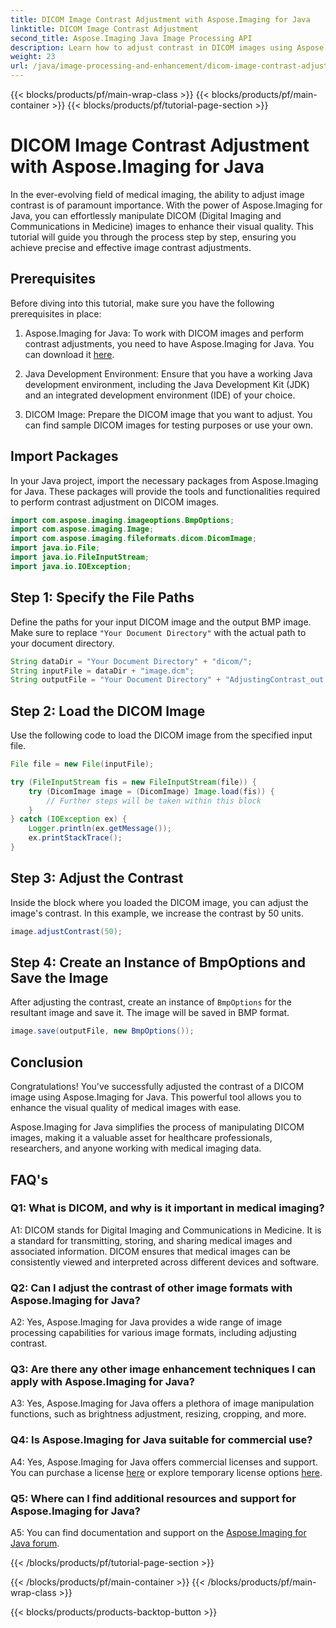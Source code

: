 ```yaml
---
title: DICOM Image Contrast Adjustment with Aspose.Imaging for Java
linktitle: DICOM Image Contrast Adjustment
second_title: Aspose.Imaging Java Image Processing API
description: Learn how to adjust contrast in DICOM images using Aspose.Imaging for Java. Enhance the visual quality of medical images effortlessly.
weight: 23
url: /java/image-processing-and-enhancement/dicom-image-contrast-adjustment/
---
```


{{< blocks/products/pf/main-wrap-class >}}
{{< blocks/products/pf/main-container >}}
{{< blocks/products/pf/tutorial-page-section >}}

# DICOM Image Contrast Adjustment with Aspose.Imaging for Java

In the ever-evolving field of medical imaging, the ability to adjust image contrast is of paramount importance. With the power of Aspose.Imaging for Java, you can effortlessly manipulate DICOM (Digital Imaging and Communications in Medicine) images to enhance their visual quality. This tutorial will guide you through the process step by step, ensuring you achieve precise and effective image contrast adjustments.

## Prerequisites

Before diving into this tutorial, make sure you have the following prerequisites in place:

1. Aspose.Imaging for Java: To work with DICOM images and perform contrast adjustments, you need to have Aspose.Imaging for Java. You can download it [here](https://releases.aspose.com/imaging/java/).

2. Java Development Environment: Ensure that you have a working Java development environment, including the Java Development Kit (JDK) and an integrated development environment (IDE) of your choice.

3. DICOM Image: Prepare the DICOM image that you want to adjust. You can find sample DICOM images for testing purposes or use your own.

## Import Packages

In your Java project, import the necessary packages from Aspose.Imaging for Java. These packages will provide the tools and functionalities required to perform contrast adjustment on DICOM images.

```java
import com.aspose.imaging.imageoptions.BmpOptions;
import com.aspose.imaging.Image;
import com.aspose.imaging.fileformats.dicom.DicomImage;
import java.io.File;
import java.io.FileInputStream;
import java.io.IOException;
```

## Step 1: Specify the File Paths

Define the paths for your input DICOM image and the output BMP image. Make sure to replace `"Your Document Directory"` with the actual path to your document directory.

```java
String dataDir = "Your Document Directory" + "dicom/";
String inputFile = dataDir + "image.dcm";
String outputFile = "Your Document Directory" + "AdjustingContrast_out.bmp";
```

## Step 2: Load the DICOM Image

Use the following code to load the DICOM image from the specified input file.

```java
File file = new File(inputFile);

try (FileInputStream fis = new FileInputStream(file)) {
    try (DicomImage image = (DicomImage) Image.load(fis)) {
        // Further steps will be taken within this block
    }
} catch (IOException ex) {
    Logger.println(ex.getMessage());
    ex.printStackTrace();
}
```

## Step 3: Adjust the Contrast

Inside the block where you loaded the DICOM image, you can adjust the image's contrast. In this example, we increase the contrast by 50 units.

```java
image.adjustContrast(50);
```

## Step 4: Create an Instance of BmpOptions and Save the Image

After adjusting the contrast, create an instance of `BmpOptions` for the resultant image and save it. The image will be saved in BMP format.

```java
image.save(outputFile, new BmpOptions());
```

## Conclusion

Congratulations! You've successfully adjusted the contrast of a DICOM image using Aspose.Imaging for Java. This powerful tool allows you to enhance the visual quality of medical images with ease.

Aspose.Imaging for Java simplifies the process of manipulating DICOM images, making it a valuable asset for healthcare professionals, researchers, and anyone working with medical imaging data.

## FAQ's

### Q1: What is DICOM, and why is it important in medical imaging?

A1: DICOM stands for Digital Imaging and Communications in Medicine. It is a standard for transmitting, storing, and sharing medical images and associated information. DICOM ensures that medical images can be consistently viewed and interpreted across different devices and software.

### Q2: Can I adjust the contrast of other image formats with Aspose.Imaging for Java?

A2: Yes, Aspose.Imaging for Java provides a wide range of image processing capabilities for various image formats, including adjusting contrast.

### Q3: Are there any other image enhancement techniques I can apply with Aspose.Imaging for Java?

A3: Yes, Aspose.Imaging for Java offers a plethora of image manipulation functions, such as brightness adjustment, resizing, cropping, and more.

### Q4: Is Aspose.Imaging for Java suitable for commercial use?

A4: Yes, Aspose.Imaging for Java offers commercial licenses and support. You can purchase a license [here](https://purchase.aspose.com/buy) or explore temporary license options [here](https://purchase.aspose.com/temporary-license/).

### Q5: Where can I find additional resources and support for Aspose.Imaging for Java?

A5: You can find documentation and support on the [Aspose.Imaging for Java forum](https://forum.aspose.com/).

{{< /blocks/products/pf/tutorial-page-section >}}

{{< /blocks/products/pf/main-container >}}
{{< /blocks/products/pf/main-wrap-class >}}

{{< blocks/products/products-backtop-button >}}
